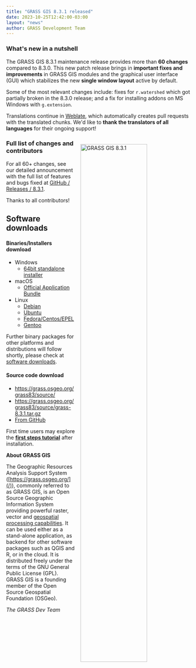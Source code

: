 ```yaml
---
title: "GRASS GIS 8.3.1 released"
date: 2023-10-25T12:42:00-03:00
layout: "news"
author: GRASS Development Team
---
```


### What's new in a nutshell

The GRASS GIS 8.3.1 maintenance release provides more than **60 changes** 
compared to 8.3.0. This new patch release brings in
**important fixes and improvements** in GRASS GIS modules and the
graphical user interface (GUI) which stabilizes the new
**single window layout** active by default.

Some of the most relevant changes include: fixes for `r.watershed` which
got partially broken in the 8.3.0 release; and a fix for installing addons
on MS Windows with `g.extension`.

Translations continue in
[Weblate](https://weblate.osgeo.org/projects/grass-gis/), which
automatically creates pull requests with the translated chunks.
We'd like to **thank the translators of all languages** for their
ongoing support!

<a href="/images/news/grass83_news_screenshot.png">
  <img src="/images/news/grass83_news_screenshot.png"
   alt="GRASS GIS 8.3.1"
   title="GRASS GIS 8.3.1"
   width="60%" style="float:right;padding-left:15px;padding-top:20px">
</a>

### Full list of changes and contributors

For all 60+ changes, see our detailed announcement with the full list of
features and bugs fixed at
[GitHub / Releases / 8.3.1](https://github.com/OSGeo/grass/releases/tag/8.3.1).

Thanks to all contributors!

## Software downloads

#### Binaries/Installers download

- Windows
  - [64bit standalone installer](https://grass.osgeo.org/grass83/binary/mswindows/native/WinGRASS-8.3.1-1-Setup.exe)
- macOS
  - [Official Application Bundle](https://cmbarton.github.io/grass-mac/_pages/download-grass/)
- Linux
  - [Debian](https://tracker.debian.org/pkg/grass)
  - [Ubuntu](https://launchpad.net/~ubuntugis/+archive/ubuntu/ubuntugis-unstable)
  - [Fedora/Centos/EPEL](https://src.fedoraproject.org/rpms/grass)
  - [Gentoo](https://packages.gentoo.org/packages/sci-geosciences/grass)

Further binary packages for other platforms and distributions will follow shortly,
please check at [software downloads](/download/software/).

#### Source code download

- <https://grass.osgeo.org/grass83/source/>
- <https://grass.osgeo.org/grass83/source/grass-8.3.1.tar.gz>
- [From GitHub](https://github.com/OSGeo/grass/releases/tag/8.3.1)

First time users may explore the [**first steps tutorial**](/learn/) after
installation.

**About GRASS GIS**

The Geographic Resources Analysis Support System
([https://grass.osgeo.org/](/)), commonly referred to as GRASS GIS, is
an Open Source Geographic Information System providing powerful raster,
vector and [geospatial processing capabilities](https://grass.osgeo.org/learn/overview/).
It can be used either as a stand-alone application, as backend for other
software packages such as QGIS and R, or in the cloud. It is
distributed freely under the terms of the GNU General Public License (GPL).
GRASS GIS is a founding member of the Open Source Geospatial Foundation (OSGeo).

_The GRASS Dev Team_
